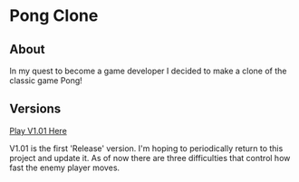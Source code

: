 # Pong Clone

## About
In my quest to become a game developer I decided to make a clone of the classic game Pong!

## Versions
[Play V1.01 Here](https://arankin7.github.io/pongCloneBuild/)

V1.01 is the first 'Release' version.  I'm hoping to periodically return to this project and update it. 
As of now there are three difficulties that control how fast the enemy player moves.  
